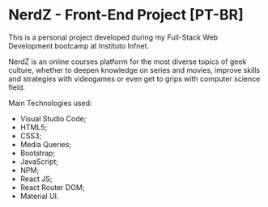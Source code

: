 # NerdZ - Front-End Project [PT-BR]
This is a personal project developed during my Full-Stack Web Development bootcamp at Instituto Infnet.

NerdZ is an online courses platform for the most diverse topics of geek culture, whether to deepen knowledge on series and movies, improve skills and strategies with videogames or even get to grips with computer science field.

Main Technologies used:
- Visual Studio Code;
- HTML5;
- CSS3;
- Media Queries;
- Bootstrap;
- JavaScript;
- NPM;
- React JS;
- React Router DOM;
- Material UI.
